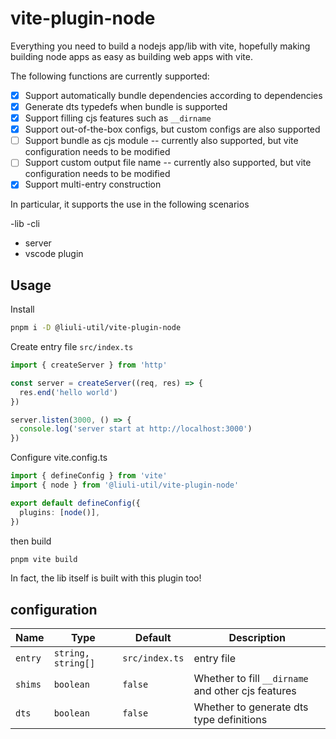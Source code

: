 # vite-plugin-node

Everything you need to build a nodejs app/lib with vite, hopefully making building node apps as easy as building web apps with vite.

The following functions are currently supported:

- [x] Support automatically bundle dependencies according to dependencies
- [x] Generate dts typedefs when bundle is supported
- [x] Support filling cjs features such as `__dirname`
- [x] Support out-of-the-box configs, but custom configs are also supported
- [ ] Support bundle as cjs module -- currently also supported, but vite configuration needs to be modified
- [ ] Support custom output file name -- currently also supported, but vite configuration needs to be modified
- [x] Support multi-entry construction

In particular, it supports the use in the following scenarios

-lib
-cli

- server
- vscode plugin

## Usage

Install

```bash
pnpm i -D @liuli-util/vite-plugin-node
```

Create entry file `src/index.ts`

```ts
import { createServer } from 'http'

const server = createServer((req, res) => {
  res.end('hello world')
})

server.listen(3000, () => {
  console.log('server start at http://localhost:3000')
})
```

Configure vite.config.ts

```ts
import { defineConfig } from 'vite'
import { node } from '@liuli-util/vite-plugin-node'

export default defineConfig({
  plugins: [node()],
})
```

then build

```bash
pnpm vite build
```

In fact, the lib itself is built with this plugin too!

## configuration

| Name    | Type               | Default        | Description                                        |
| ------- | ------------------ | -------------- | -------------------------------------------------- |
| `entry` | `string, string[]` | `src/index.ts` | entry file                                         |
| `shims` | `boolean`          | `false`        | Whether to fill `__dirname` and other cjs features |
| `dts`   | `boolean`          | `false`        | Whether to generate dts type definitions           |
